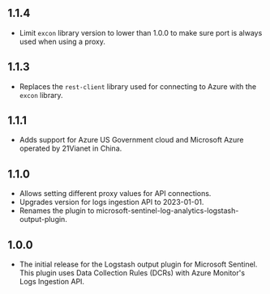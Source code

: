 ## 1.1.4
-  Limit `excon` library version to lower than 1.0.0 to make sure port is always used when using a proxy.
  
## 1.1.3
-  Replaces the `rest-client` library used for connecting to Azure with the `excon` library.
 
## 1.1.1
- Adds support for Azure US Government cloud and Microsoft Azure operated by 21Vianet in China.
 
## 1.1.0 
- Allows setting different proxy values for API connections.
- Upgrades version for logs ingestion API to 2023-01-01.
- Renames the plugin to microsoft-sentinel-log-analytics-logstash-output-plugin.
 
## 1.0.0
- The initial release for the Logstash output plugin for Microsoft Sentinel. This plugin uses Data Collection Rules (DCRs) with Azure Monitor's Logs Ingestion API.
